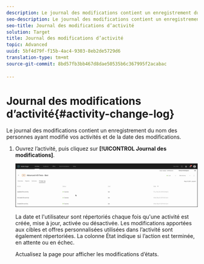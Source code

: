 ```yaml
---
description: Le journal des modifications contient un enregistrement du nom des personnes ayant modifié vos activités et de la date des modifications.
seo-description: Le journal des modifications contient un enregistrement du nom des personnes ayant modifié vos activités et de la date des modifications.
seo-title: Journal des modifications d’activité
solution: Target
title: Journal des modifications d’activité
topic: Advanced
uuid: 5bf4d79f-f15b-4ac4-9303-8eb2de5729d6
translation-type: tm+mt
source-git-commit: 8bd57fb3bb467d8dae50535b6c367995f2acabac

---
```



# Journal des modifications d’activité{#activity-change-log}

Le journal des modifications contient un enregistrement du nom des personnes ayant modifié vos activités et de la date des modifications.

1. Ouvrez l’activité, puis cliquez sur **[!UICONTROL Journal des modifications]**.

   ![Journal des modifications d’activité](/help/c-activities/assets/change_log.png)

   La date et l'utilisateur sont répertoriés chaque fois qu'une activité est créée, mise à jour, activée ou désactivée. Les modifications apportées aux cibles et offres personnalisées utilisées dans l’activité sont également répertoriées. La colonne État indique si l’action est terminée, en attente ou en échec.

   Actualisez la page pour afficher les modifications d’états.
